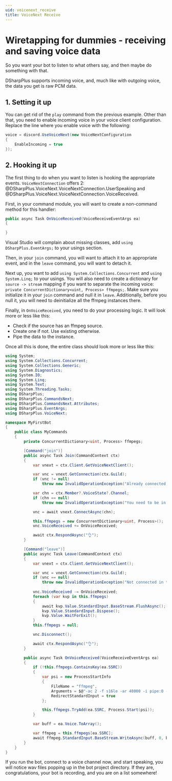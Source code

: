 ```yaml
---
uid: voicenext_receive
title: VoiceNext Receive
---
```


# Wiretapping for dummies - receiving and saving voice data

So you want your bot to listen to what others say, and then maybe do something with that.

DSharpPlus supports incoming voice, and, much like with outgoing voice, the data you get is raw PCM data.

## 1. Setting it up

You can get rid of the `play` command from the previous example. Other than that, you need to enable incoming voice in your 
voice client configuration. Replace the line where you enable voice with the following:

```cs
voice = discord.UseVoiceNext(new VoiceNextConfiguration
{
	EnableIncoming = true
});
```

## 2. Hooking it up

The first thing to do when you want to listen is hooking the appropriate events. `VoiceNextConnection` offers 2: 
@DSharpPlus.VoiceNext.VoiceNextConnection.UserSpeaking and @DSharpPlus.VoiceNext.VoiceNextConnection.VoiceReceived.

First, in your command module, you will want to create a non-command method for this handler:

```cs
public async Task OnVoiceReceived(VoiceReceiveEventArgs ea)
{

}
```

Visual Studio will complain about missing classes, add `using DSharpPlus.EventArgs;` to your usings section.

Then, in your `join` command, you will want to attach it to an appropriate event, and in the `leave` command, you will 
want to detach it.

Next up, you want to add `using System.Collections.Concurrent` and `using System.Linq;` to your usings. You will also need to 
create a dictionary for `source -> stream` mapping if you want to separate the incoming voice: 
`private ConcurrentDictionary<uint, Process> ffmpegs;`. Make sure you initialize it in your `join` command and null it in 
`leave`. Additionally, before you null it, you will need to deinitialize all the ffmpeg instances there.

Finally, in `OnVoiceReceived`, you need to do your processing logic. It will look more or less like this:

* Check if the source has an ffmpeg source.
* Create one if not. Use existing otherwise.
* Pipe the data to the instance.

Once all this is done, the entire class should look more or less like this:

```cs
using System;
using System.Collections.Concurrent;
using System.Collections.Generic;
using System.Diagnostics;
using System.IO;
using System.Linq;
using System.Text;
using System.Threading.Tasks;
using DSharpPlus;
using DSharpPlus.CommandsNext;
using DSharpPlus.CommandsNext.Attributes;
using DSharpPlus.EventArgs;
using DSharpPlus.VoiceNext;

namespace MyFirstBot
{
    public class MyCommands
    {
        private ConcurrentDictionary<uint, Process> ffmpegs;

        [Command("join")]
        public async Task Join(CommandContext ctx)
        {
            var vnext = ctx.Client.GetVoiceNextClient();

            var vnc = vnext.GetConnection(ctx.Guild);
            if (vnc != null)
                throw new InvalidOperationException("Already connected in this guild.");

            var chn = ctx.Member?.VoiceState?.Channel;
            if (chn == null)
                throw new InvalidOperationException("You need to be in a voice channel.");

            vnc = await vnext.ConnectAsync(chn);

            this.ffmpegs = new ConcurrentDictionary<uint, Process>();
            vnc.VoiceReceived += OnVoiceReceived;

            await ctx.RespondAsync("👌");
        }

        [Command("leave")]
        public async Task Leave(CommandContext ctx)
        {
            var vnext = ctx.Client.GetVoiceNextClient();

            var vnc = vnext.GetConnection(ctx.Guild);
            if (vnc == null)
                throw new InvalidOperationException("Not connected in this guild.");
            
            vnc.VoiceReceived -= OnVoiceReceived;
            foreach (var kvp in this.ffmpegs)
            {
                await kvp.Value.StandardInput.BaseStream.FlushAsync();
                kvp.Value.StandardInput.Dispose();
                kvp.Value.WaitForExit();
            }
            this.ffmpegs = null;

            vnc.Disconnect();

            await ctx.RespondAsync("👌");
        }

        public async Task OnVoiceReceived(VoiceReceiveEventArgs ea)
        {
            if (!this.ffmpegs.ContainsKey(ea.SSRC))
            {
                var psi = new ProcessStartInfo
                {
                    FileName = "ffmpeg",
                    Arguments = $@"-ac 2 -f s16le -ar 48000 -i pipe:0 -ac 2 -ar 44100 {ea.SSRC}.wav",
                    RedirectStandardInput = true
                };

                this.ffmpegs.TryAdd(ea.SSRC, Process.Start(psi));
            }

            var buff = ea.Voice.ToArray();

            var ffmpeg = this.ffmpegs[ea.SSRC];
            await ffmpeg.StandardInput.BaseStream.WriteAsync(buff, 0, buff.Length);
        }
    }
}
```

If you run the bot, connect to a voice channel now, and start speaking, you will notice wav files popping up in the bot 
project directory. If they are, congratulations, your bot is recording, and you are on a list somewhere!